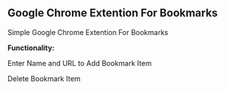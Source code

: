 ## Google Chrome Extention For Bookmarks
Simple Google Chrome Extention For Bookmarks

**Functionality:**

Enter Name and URL to Add Bookmark Item

Delete Bookmark Item